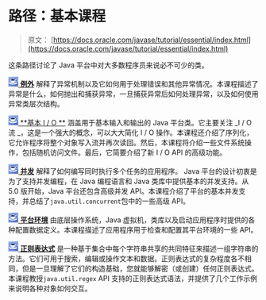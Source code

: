 # 路径：基本课程

> 原文： [https://docs.oracle.com/javase/tutorial/essential/index.html](https://docs.oracle.com/javase/tutorial/essential/index.html)

这条路径讨论了 Java 平台中对大多数程序员来说必不可少的类。

[![Trail icon](img/0689397fa9cc4e369d63fc92b3bb6f38.jpg) **例外**](exceptions/index.html) 解释了异常机制以及它如何用于处理错误和其他异常情况。本课程描述了异常是什么，如何抛出和捕获异常，一旦捕获异常后如何处理异常，以及如何使用异常类层次结构。

[![Trail icon](img/0689397fa9cc4e369d63fc92b3bb6f38.jpg) **基本 I / O **](io/index.html) 涵盖用于基本输入和输出的 Java 平台类。它主要关注 _I / O 流 _，这是一个强大的概念，可以大大简化 I / O 操作。本课程还介绍了序列化，它允许程序将整个对象写入流并再次读回。然后，本课程将介绍一些文件系统操作，包括随机访问文件。最后，它简要介绍了新 I / O API 的高级功能。

[![Trail icon](img/0689397fa9cc4e369d63fc92b3bb6f38.jpg) **并发**](concurrency/index.html) 解释了如何编写同时执行多个任务的应用程序。 Java 平台的设计初衷是为了支持并发编程，在 Java 编程语言和 Java 类库中提供基本的并发支持。从 5.0 版开始，Java 平台还包含高级并发 API。本课程介绍了平台的基本并发支持，并总结了`java.util.concurrent`包中的一些高级 API。

[![Trail icon](img/0689397fa9cc4e369d63fc92b3bb6f38.jpg) **平台环境**](environment/index.html) 由底层操作系统，Java 虚拟机，类库以及启动应用程序时提供的各种配置数据定义。本课程描述了应用程序用于检查和配置其平台环境的一些 API。

[![Trail icon](img/0689397fa9cc4e369d63fc92b3bb6f38.jpg) **正则表达式**](regex/index.html) 是一种基于集合中每个字符串共享的共同特征来描述一组字符串的方法。它们可用于搜索，编辑或操作文本和数据。正则表达式的复杂程度各不相同，但是一旦理解了它们的构造基础，您就能够解密（或创建）任何正则表达式。本课程教授`java.util.regex` API 支持的正则表达式语法，并提供了几个工作示例来说明各种对象如何交互。